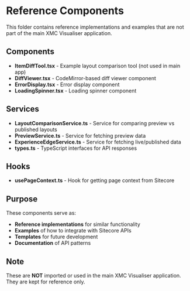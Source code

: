 # Reference Components

This folder contains reference implementations and examples that are not part of the main XMC Visualiser application.

## Components

- **ItemDiffTool.tsx** - Example layout comparison tool (not used in main app)
- **DiffViewer.tsx** - CodeMirror-based diff viewer component
- **ErrorDisplay.tsx** - Error display component
- **LoadingSpinner.tsx** - Loading spinner component

## Services

- **LayoutComparisonService.ts** - Service for comparing preview vs published layouts
- **PreviewService.ts** - Service for fetching preview data
- **ExperienceEdgeService.ts** - Service for fetching live/published data
- **types.ts** - TypeScript interfaces for API responses

## Hooks

- **usePageContext.ts** - Hook for getting page context from Sitecore

## Purpose

These components serve as:
- **Reference implementations** for similar functionality
- **Examples** of how to integrate with Sitecore APIs
- **Templates** for future development
- **Documentation** of API patterns

## Note

These are **NOT** imported or used in the main XMC Visualiser application. They are kept for reference only.
